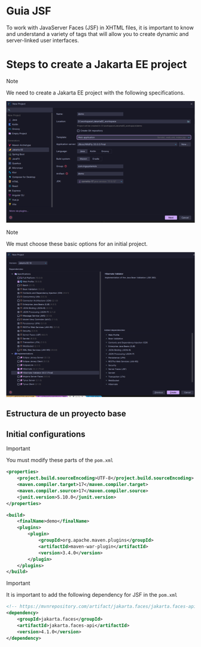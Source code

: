 # Guia JSF
To work with JavaServer Faces (JSF) in XHTML files, it is important to know and understand a variety of tags that will allow you to create dynamic and server-linked user interfaces.
# Steps to create a Jakarta EE project

> [!NOTE]
> We need to create a Jakarta EE project with the following specifications.

<img src="assets/readme_step_1.png"/>

> [!NOTE]
> We must choose these basic options for an initial project.

<img src="assets/readme_step_2.png"/>

## Estructura de un proyecto base

## Initial configurations

> [!IMPORTANT]  
> You must modify these parts of the `pom.xml`

```xml
<properties>
    <project.build.sourceEncoding>UTF-8</project.build.sourceEncoding>
    <maven.compiler.target>17</maven.compiler.target>
    <maven.compiler.source>17</maven.compiler.source>
    <junit.version>5.10.0</junit.version>
</properties>
```

```xml
<build>
    <finalName>demo</finalName>
    <plugins>
        <plugin>
            <groupId>org.apache.maven.plugins</groupId>
            <artifactId>maven-war-plugin</artifactId>
            <version>3.4.0</version>
        </plugin>
    </plugins>
</build>
```

> [!IMPORTANT]  
> It is important to add the following dependency for JSF in the `pom.xml`

```xml
<!-- https://mvnrepository.com/artifact/jakarta.faces/jakarta.faces-api -->
<dependency>
    <groupId>jakarta.faces</groupId>
    <artifactId>jakarta.faces-api</artifactId>
    <version>4.1.0</version>
</dependency>
```